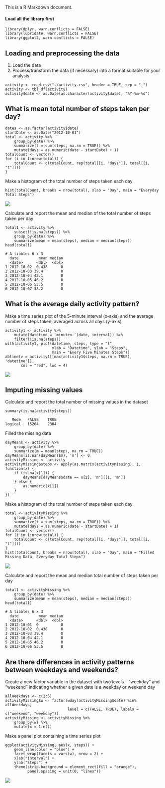 This is a R Markdown document.

#### Load all the library first

    library(dplyr, warn.conflicts = FALSE)
    library(lubridate, warn.conflicts = FALSE)
    library(ggplot2, warn.conflicts = FALSE)

Loading and preprocessing the data
----------------------------------

1.  Load the data
2.  Process/transform the data (if necessary) into a format suitable for
    your analysis

<!-- -->

    activity <- read.csv("./activity.csv", header = TRUE, sep = ",")
    activity <- tbl_df(activity)
    activity$date <- as.Date(as.character(activity$date), "%Y-%m-%d")

What is mean total number of steps taken per day?
-------------------------------------------------

    dates <- as.factor(activity$date)
    startDate <- as.Date("2012-10-01")
    total <- activity %>%
        group_by(date) %>%
        summarize(t = sum(steps, na.rm = TRUE)) %>%
        mutate(days = as.numeric(date - startDate) + 1)
    totalCount <- vector()
    for (i in 1:nrow(total)) {
        totalCount <- c(totalCount, rep(total[[i, "days"]], total[[i, "t"]]))
    }

Make a histogram of the total number of steps taken each day

    hist(totalCount, breaks = nrow(total), xlab = "Day", main = "Everyday Total Steps")

![](/Users/chuangchuangzhang/Documents/Freelancer/publab/R/RepData/PA1_template_files/figure-markdown_strict/unnamed-chunk-2-1.png)

Calculate and report the mean and median of the total number of steps
taken per day

    total1 <- activity %>%
        subset(!is.na(steps)) %>%
        group_by(date) %>%
        summarize(mean = mean(steps), median = median(steps))
    head(total1)

    # A tibble: 6 x 3
      date         mean median
      <date>      <dbl>  <dbl>
    1 2012-10-02  0.438      0
    2 2012-10-03 39.4        0
    3 2012-10-04 42.1        0
    4 2012-10-05 46.2        0
    5 2012-10-06 53.5        0
    6 2012-10-07 38.2        0

What is the average daily activity pattern?
-------------------------------------------

Make a time series plot of the 5-minute interval (x-axis) and the
average number of steps taken, averaged across all days (y-axis)

    activity1 <- activity %>%
        mutate(datetime = `minute<-`(date, interval)) %>%
        filter(!is.na(steps))
    with(activity1, plot(datetime, steps, type = "l", 
                         xlab = "Datetime", ylab = "Steps",
                         main = "Every Five Minutes Steps"))
    abline(v = activity1[[max(activity1$steps, na.rm = TRUE), 'datetime']], 
           col = "red", lwd = 4)

![](/Users/chuangchuangzhang/Documents/Freelancer/publab/R/RepData/PA1_template_files/figure-markdown_strict/step3-1.png)

Imputing missing values
-----------------------

Calculate and report the total number of missing values in the dataset

    summary(is.na(activity$steps))

       Mode   FALSE    TRUE 
    logical   15264    2304 

Filled the missing data

    dayMeans <- activity %>%
        group_by(date) %>%
        summarize(m = mean(steps, na.rm = TRUE))
    dayMeans[is.nan(dayMeans$m), 'm'] <- 0
    activityMissing <- activity
    activityMissing$steps <- apply(as.matrix(activityMissing), 1, function(x) {
        if (is.na(x[1])) {
            dayMeans[dayMeans$date == x[2], 'm'][[1, 'm']]
        } else {
            as.numeric(x[1])
        }
    })

Make a histogram of the total number of steps taken each day

    total <- activityMissing %>%
        group_by(date) %>%
        summarize(t = sum(steps, na.rm = TRUE)) %>%
        mutate(days = as.numeric(date - startDate) + 1)
    totalCount <- vector()
    for (i in 1:nrow(total)) {
        totalCount <- c(totalCount, rep(total[[i, "days"]], total[[i, "t"]]))
    }
    hist(totalCount, breaks = nrow(total), xlab = "Day", main = "Filled Missing Data, Everyday Total Steps")

![](/Users/chuangchuangzhang/Documents/Freelancer/publab/R/RepData/PA1_template_files/figure-markdown_strict/unnamed-chunk-5-1.png)

Calculate and report the mean and median total number of steps taken per
day

    total1 <- activityMissing %>%
        group_by(date) %>%
        summarize(mean = mean(steps), median = median(steps))
    head(total1)

    # A tibble: 6 x 3
      date         mean median
      <date>      <dbl>  <dbl>
    1 2012-10-01  0          0
    2 2012-10-02  0.438      0
    3 2012-10-03 39.4        0
    4 2012-10-04 42.1        0
    5 2012-10-05 46.2        0
    6 2012-10-06 53.5        0

Are there differences in activity patterns between weekdays and weekends?
-------------------------------------------------------------------------

Create a new factor variable in the dataset with two levels – “weekday”
and “weekend” indicating whether a given date is a weekday or weekend
day

    allWeekdays <- c(2:6)
    activityMissing$w <- factor(wday(activityMissing$date) %in% allWeekdays,
                                level = c(FALSE, TRUE), labels = c("weekend", "weekday"))
    activityMissing <- activityMissing %>%
        group_by(w) %>%
        mutate(x = 1:n())

Make a panel plot containing a time series plot

    ggplot(activityMissing, aes(x, steps)) +
        geom_line(color = "blue") +
        facet_wrap(facets = vars(w), nrow = 2) +
        xlab("Interval") +
        ylab("Steps") +
        theme(strip.background = element_rect(fill = "orange"), 
              panel.spacing = unit(0, "lines"))

![](/Users/chuangchuangzhang/Documents/Freelancer/publab/R/RepData/PA1_template_files/figure-markdown_strict/unnamed-chunk-7-1.png)
